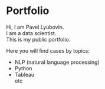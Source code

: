 # Portfolio

Hi, I am Pavel Lyubovin.  
I am a data scientist.  
This is my public portfolio.  

Here you will find cases by topics:   
- NLP (natural language processing)  
- Python  
- Tableau  
etc  
